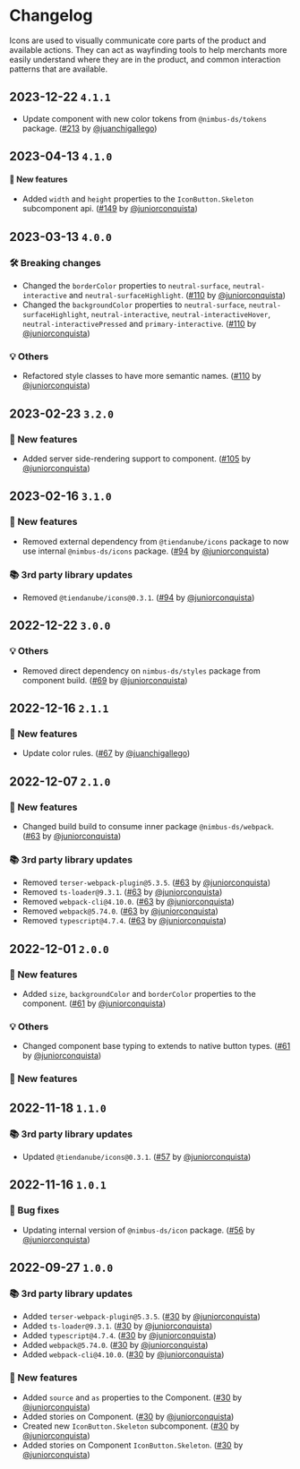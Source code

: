 # Changelog

Icons are used to visually communicate core parts of the product and available actions. They can act as wayfinding tools to help merchants more easily understand where they are in the product, and common interaction patterns that are available.

## 2023-12-22 `4.1.1`

- Update component with new color tokens from `@nimbus-ds/tokens` package. ([#213](https://github.com/TiendaNube/nimbus-design-system/pull/213) by [@juanchigallego](https://github.com/juanchigallego))

## 2023-04-13 `4.1.0`

#### 🎉 New features

- Added `width` and `height` properties to the `IconButton.Skeleton` subcomponent api. ([#149](https://github.com/TiendaNube/nimbus-design-system/pull/149) by [@juniorconquista](https://github.com/juniorconquista))

## 2023-03-13 `4.0.0`

### 🛠 Breaking changes

- Changed the `borderColor` properties to `neutral-surface`, `neutral-interactive` and `neutral-surfaceHighlight`. ([#110](https://github.com/TiendaNube/nimbus-design-system/pull/110) by [@juniorconquista](https://github.com/juniorconquista))
- Changed the `backgroundColor` properties to `neutral-surface`, `neutral-surfaceHighlight`, `neutral-interactive`, `neutral-interactiveHover`, `neutral-interactivePressed` and `primary-interactive`. ([#110](https://github.com/TiendaNube/nimbus-design-system/pull/110) by [@juniorconquista](https://github.com/juniorconquista))

### 💡 Others

- Refactored style classes to have more semantic names. ([#110](https://github.com/TiendaNube/nimbus-design-system/pull/110) by [@juniorconquista](https://github.com/juniorconquista))

## 2023-02-23 `3.2.0`

### 🎉 New features

- Added server side-rendering support to component. ([#105](https://github.com/TiendaNube/nimbus-design-system/pull/105) by [@juniorconquista](https://github.com/juniorconquista))

## 2023-02-16 `3.1.0`

### 🎉 New features

- Removed external dependency from `@tiendanube/icons` package to now use internal `@nimbus-ds/icons` package. ([#94](https://github.com/TiendaNube/nimbus-design-system/pull/#94) by [@juniorconquista](https://github.com/juniorconquista))

### 📚 3rd party library updates

- Removed `@tiendanube/icons@0.3.1`. ([#94](https://github.com/TiendaNube/nimbus-design-system/pull/#94) by [@juniorconquista](https://github.com/juniorconquista))

## 2022-12-22 `3.0.0`

### 💡 Others

- Removed direct dependency on `nimbus-ds/styles` package from component build. ([#69](https://github.com/TiendaNube/nimbus-design-system/pull/69) by [@juniorconquista](https://github.com/juniorconquista))

## 2022-12-16 `2.1.1`

### 🎉 New features

- Update color rules. ([#67](https://github.com/TiendaNube/nimbus-design-system/pull/67) by [@juanchigallego](https://github.com/juanchigallego))

## 2022-12-07 `2.1.0`

### 🎉 New features

- Changed build build to consume inner package `@nimbus-ds/webpack`. ([#63](https://github.com/TiendaNube/nimbus-design-system/pull/63) by [@juniorconquista](https://github.com/juniorconquista))

### 📚 3rd party library updates

- Removed `terser-webpack-plugin@5.3.5`. ([#63](https://github.com/TiendaNube/nimbus-design-system/pull/63) by [@juniorconquista](https://github.com/juniorconquista))
- Removed `ts-loader@9.3.1`. ([#63](https://github.com/TiendaNube/nimbus-design-system/pull/63) by [@juniorconquista](https://github.com/juniorconquista))
- Removed `webpack-cli@4.10.0`. ([#63](https://github.com/TiendaNube/nimbus-design-system/pull/63) by [@juniorconquista](https://github.com/juniorconquista))
- Removed `webpack@5.74.0`. ([#63](https://github.com/TiendaNube/nimbus-design-system/pull/63) by [@juniorconquista](https://github.com/juniorconquista))
- Removed `typescript@4.7.4`. ([#63](https://github.com/TiendaNube/nimbus-design-system/pull/63) by [@juniorconquista](https://github.com/juniorconquista))

## 2022-12-01 `2.0.0`

### 🎉 New features

- Added `size`, `backgroundColor` and `borderColor` properties to the component. ([#61](https://github.com/TiendaNube/nimbus-design-system/pull/61) by [@juniorconquista](https://github.com/juniorconquista))

### 💡 Others

- Changed component base typing to extends to native button types. ([#61](https://github.com/TiendaNube/nimbus-design-system/pull/61) by [@juniorconquista](https://github.com/juniorconquista))

### 🎉 New features

## 2022-11-18 `1.1.0`

### 📚 3rd party library updates

- Updated `@tiendanube/icons@0.3.1`. ([#57](https://github.com/TiendaNube/nimbus-design-system/pull/#57) by [@juniorconquista](https://github.com/juniorconquista))

## 2022-11-16 `1.0.1`

### 🐛 Bug fixes

- Updating internal version of `@nimbus-ds/icon` package. ([#56](https://github.com/TiendaNube/nimbus-design-system/pull/56) by [@juniorconquista](https://github.com/juniorconquista))

## 2022-09-27 `1.0.0`

### 📚 3rd party library updates

- Added `terser-webpack-plugin@5.3.5`. ([#30](https://github.com/TiendaNube/nimbus-design-system/pull/30) by [@juniorconquista](https://github.com/juniorconquista))
- Added `ts-loader@9.3.1`. ([#30](https://github.com/TiendaNube/nimbus-design-system/pull/30) by [@juniorconquista](https://github.com/juniorconquista))
- Added `typescript@4.7.4`. ([#30](https://github.com/TiendaNube/nimbus-design-system/pull/30) by [@juniorconquista](https://github.com/juniorconquista))
- Added `webpack@5.74.0`. ([#30](https://github.com/TiendaNube/nimbus-design-system/pull/30) by [@juniorconquista](https://github.com/juniorconquista))
- Added `webpack-cli@4.10.0`. ([#30](https://github.com/TiendaNube/nimbus-design-system/pull/30) by [@juniorconquista](https://github.com/juniorconquista))

### 🎉 New features

- Added `source` and `as` properties to the Component. ([#30](https://github.com/TiendaNube/nimbus-design-system/pull/30) by [@juniorconquista](https://github.com/juniorconquista))
- Added stories on Component. ([#30](https://github.com/TiendaNube/nimbus-design-system/pull/30) by [@juniorconquista](https://github.com/juniorconquista))
- Created new `IconButton.Skeleton` subcomponent. ([#30](https://github.com/TiendaNube/nimbus-design-system/pull/30) by [@juniorconquista](https://github.com/juniorconquista))
- Added stories on Component `IconButton.Skeleton`. ([#30](https://github.com/TiendaNube/nimbus-design-system/pull/30) by [@juniorconquista](https://github.com/juniorconquista))
